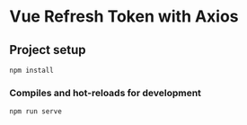 # Vue Refresh Token with Axios

## Project setup

```
npm install
```

### Compiles and hot-reloads for development

```
npm run serve
```
